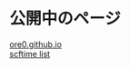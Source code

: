 公開中のページ
==============
[ore0.github.io](http://ore0.github.io)  
[scftime list](http://ore0.github.io/scftime.html)
